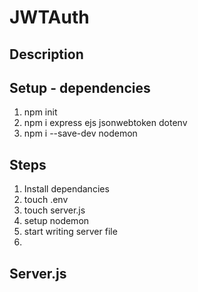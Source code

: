# JWTAuth

## Description

## Setup - dependencies
1. npm init
2. npm i express ejs jsonwebtoken dotenv
3. npm i --save-dev nodemon 

## Steps
1. Install dependancies
2. touch .env
3. touch server.js
4. setup nodemon
5. start writing server file
6. 

## Server.js
